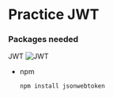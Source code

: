 # Practice JWT

### Packages needed
JWT
![JWT](https://img.shields.io/badge/https%3A%2F%2Ficons8.com%2Ficon%2FrHpveptSuwDz%2Fjson-web-token)

* npm
  ```sh
  npm install jsonwebtoken
  ```
